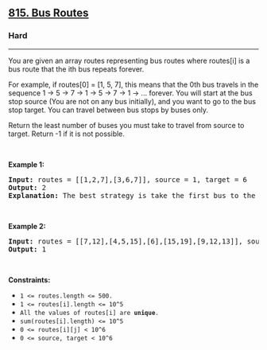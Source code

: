 <h2><a href="https://leetcode.com/problems/bus-routes/">815. Bus Routes</a></h2><h3>Hard</h3><hr><div><p>You are given an array routes representing bus routes where routes[i] is a bus route that the ith bus repeats forever.

For example, if routes[0] = [1, 5, 7], this means that the 0th bus travels in the sequence 1 -> 5 -> 7 -> 1 -> 5 -> 7 -> 1 -> ... forever.
You will start at the bus stop source (You are not on any bus initially), and you want to go to the bus stop target. You can travel between bus stops by buses only.

Return the least number of buses you must take to travel from source to target. Return -1 if it is not possible.</p>
  
   <p>&nbsp;</p>
<p><strong>Example 1:</strong></p>
<pre><strong>Input:</strong> routes = [[1,2,7],[3,6,7]], source = 1, target = 6
<strong>Output:</strong> 2
<strong>Explanation:</strong> The best strategy is take the first bus to the bus stop 7, then take the second bus to the bus stop 6.
</pre>
  
  
   <p>&nbsp;</p>
<p><strong>Example 2:</strong></p>
<pre><strong>Input:</strong> routes = [[7,12],[4,5,15],[6],[15,19],[9,12,13]], source = 15, target = 12
<strong>Output:</strong> 1
</pre>
  
   <p>&nbsp;</p>
<p><strong>Constraints:</strong></p>

<ul>
	<li><code>1 <= routes.length <= 500.</code></li>
  <li><code>1 <= routes[i].length <= 10^5</code></li>
	<li><code>All the values of routes[i] are <strong>unique</strong>.</code></li>
  <li><code>sum(routes[i].length) <= 10^5</code></li>
  <li><code>0 <= routes[i][j] < 10^6</code></li>
  <li><code>0 <= source, target < 10^6</code></li>
</ul>
</div>
